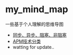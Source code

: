 # my_mind_map
一些基于个人理解的思维导图

* [同步、异步、阻塞、非阻塞](./sync_async_blocking_nonblocking)
* [APM技术分类](./APM_classification)
* watting for update..